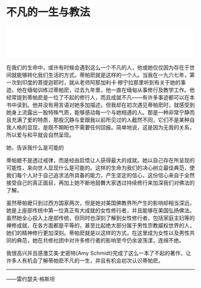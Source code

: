 # 不凡的一生与教法

<iframe frameborder="0" marginwidth="0" marginheight="0" width=500 height=86 src="./mp3/1.mp3"></iframe>

在我们的生命中，或许有时候会遇到这么一个不凡的人，他或她仅仅因为存在于世间就能够转化我们生活的方式。蒂帕麽就是这样的一个人。当我在一九六七年，第一次到印度的菩提迦耶时，就从老师阿那加利卡·穆宁拉那里听到有关于她的事迹。他在缅甸训练过蒂帕麽，过去九年里，他一直在缅甸从事修行及教学工作。他经常提到蒂帕麽是一位了不起的修行人，而且成就不凡——有许多事迹都可以在本书中读到。他并没有用言语对她多加描述，但我却在初次遇见蒂帕麽时，就感受到她身上流露出一股特殊气质，能够感动每一个与她相遇的人。那是一种非常宁静而且充满了爱的特质，那股沉静与爱跟我以前所见过的人截然不同，它们不是某种自我人格的显现，是既不期盼也不需要任何回报。简单地说，这是因为无我的关系，所以爱与和平就会自然呈现。

她，告诉我什么是可能的

蒂帕嬷不是透过戒律，而是经由启悟让人获得最大的成就。她以自己存在所呈现的可能性，来向世人显现什么是可能的。这样的生命为我们的决心树立最佳典范，使我们每个人对于自己追求法所具备的能力，产生坚定的信心，这份信心来自于全然接受自己的真正面目，再加上她不断地鼓舞大家透过持续修行来加深我们对佛法的了解。

虽然蒂帕嬷只到过西方国家两次，但是她对美国佛教界所产生的影响却相当深远，她是上座部传统中第一位真正有大成就的女性修行者，并且能够在美国弘扬佛法。虽然她全心投入上座部传统，但同时也深刻了解到女性修行者，包括家庭主妇等的禅修成就，在各方面都是平等的，甚至比起绝大部分属于男性宗教威权世界的人，她们的精神修行更加深刻。蒂帕麽就是以这样的方式，在这里成为女性以及男性共同的典范，她在共修社团中对许多修行者的影响至今仍余波荡漾，连绵不绝。

我很高兴并且感激艾美·史密特(Amy  Schmidt)完成了这么一本了不起的著作，让许多人有机会了解蒂帕麽不凡的一生，并且有机会初次认识蒂帕麽。

---

——雷约瑟夫·格斯坦
